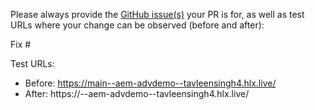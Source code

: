 Please always provide the [GitHub issue(s)](../issues) your PR is for, as well as test URLs where your change can be observed (before and after):

Fix #<gh-issue-id>

Test URLs:
- Before: https://main--aem-advdemo--tavleensingh4.hlx.live/
- After: https://<branch>--aem-advdemo--tavleensingh4.hlx.live/
